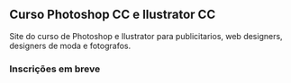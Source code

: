 ## Curso Photoshop CC e Ilustrator CC

Site do curso de Photoshop e Ilustrator para publicitarios, web designers, designers de moda e fotografos.

### Inscrições em breve